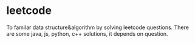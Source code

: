 # leetcode

To familar data structure&algorithm by solving leetcode questions.
There are some java, js, python, c++ solutions, it depends on question.
